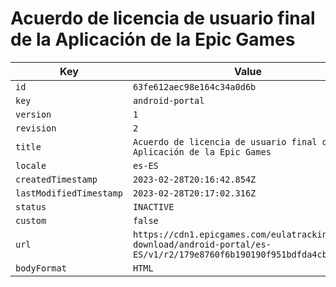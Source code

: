 # Acuerdo de licencia de usuario final de la Aplicación de la Epic Games

| Key | Value |
| --- | ----- |
| `id` | `63fe612aec98e164c34a0d6b` |
| `key` | `android-portal` |
| `version` | `1` |
| `revision` | `2` |
| `title` | `Acuerdo de licencia de usuario final de la Aplicación de la Epic Games` |
| `locale` | `es-ES` |
| `createdTimestamp` | `2023-02-28T20:16:42.854Z` |
| `lastModifiedTimestamp` | `2023-02-28T20:17:02.316Z` |
| `status` | `INACTIVE` |
| `custom` | `false` |
| `url` | `https://cdn1.epicgames.com/eulatracking-download/android-portal/es-ES/v1/r2/179e8760f6b190190f951bdfda4cb1e1.pdf` |
| `bodyFormat` | `HTML` |
